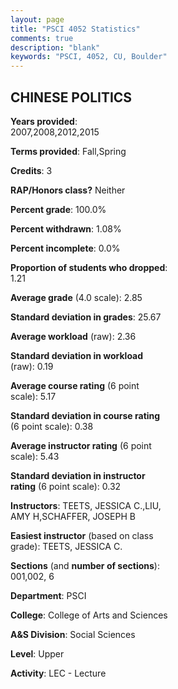 ```yaml
---
layout: page
title: "PSCI 4052 Statistics"
comments: true
description: "blank"
keywords: "PSCI, 4052, CU, Boulder"
--- 
```

<head>
<script src="https://ajax.googleapis.com/ajax/libs/jquery/2.1.3/jquery.min.js"></script>
<script src="https://dl.dropboxusercontent.com/s/pc42nxpaw1ea4o9/highcharts.js?dl=0"></script>
<!-- <script src="../assets/js/highcharts.js"></script> -->
<style type="text/css">@font-face {
	font-family: "Bebas Neue";
	src: url(https://www.filehosting.org/file/details/544349/BebasNeue%20Regular.otf) format("opentype");
	}
	h1.Bebas { 
		font-family: "Bebas Neue", Verdana, Tahoma;
	}
</style>
</head>
<body>
	<div id="container" style="float: right; width: 45%; height: 88%; margin-left: 2.5%; margin-right: 2.5%;"></div>
	<script language="JavaScript">
		$(document).ready(function() {
		var chart = {type: 'column'};
		var title = {text: 'Grade Distribution'};
		var xAxis = {categories: ['A','B','C','D','F'],crosshair: true};
		var yAxis = {min: 0,title: {text: 'Percentage'}};
		var tooltip = {headerFormat: '<center><b><span style="font-size:20px">{point.key}</span></b></center>',
		               pointFormat: '<td style="padding:0"><b>{point.y:.1f}%</b></td>',
		               footerFormat: '</table>',shared: true,useHTML: true};
		var plotOptions = {column: {pointPadding: 0.0,borderWidth: 0}};  
		var credits = {enabled: false};var series= [{name: 'Percent',data: [36.2,37.42,13.5,4.29,8.59,]}];
		var json = {};
		json.chart = chart;
		json.title = title;
		json.tooltip = tooltip;
		json.xAxis = xAxis;
		json.yAxis = yAxis;  
		json.series = series;
		json.plotOptions = plotOptions;  
		json.credits = credits;
		$('#container').highcharts(json);
	});
	</script>
</body>
			   
## CHINESE POLITICS

**Years provided**: 2007,2008,2012,2015

**Terms provided**: Fall,Spring

**Credits**: 3

**RAP/Honors class?** Neither

**Percent grade**: 100.0%

**Percent withdrawn**: 1.08%

**Percent incomplete**: 0.0%

**Proportion of students who dropped**: 1.21

**Average grade** (4.0 scale): 2.85

**Standard deviation in grades**: 25.67

**Average workload** (raw): 2.36

**Standard deviation in workload** (raw): 0.19

**Average course rating** (6 point scale): 5.17

**Standard deviation in course rating** (6 point scale): 0.38

**Average instructor rating** (6 point scale): 5.43

**Standard deviation in instructor rating** (6 point scale): 0.32

**Instructors**: TEETS, JESSICA C.,LIU, AMY H,SCHAFFER, JOSEPH B

**Easiest instructor** (based on class grade): TEETS, JESSICA C.

**Sections** (and **number of sections**): 001,002, 6

**Department**: PSCI

**College**: College of Arts and Sciences

**A&S Division**: Social Sciences

**Level**: Upper

**Activity**: LEC - Lecture